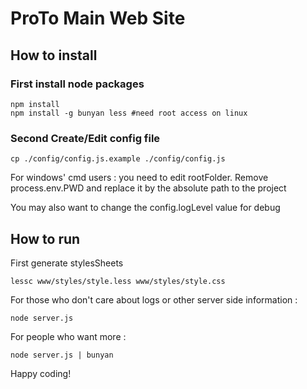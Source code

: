 # ProTo Main Web Site #
## How to install ##
### First install node packages ###
```
npm install
npm install -g bunyan less #need root access on linux
```
### Second Create/Edit config file ###
```
cp ./config/config.js.example ./config/config.js
```
For windows' cmd users : you need to edit rootFolder. Remove process.env.PWD and replace it by the absolute path to the project

You may also want to change the config.logLevel value for debug

## How to run ##
First generate stylesSheets
```
lessc www/styles/style.less www/styles/style.css
```
For those who don't care about logs or other server side information :
```
node server.js
```
For people who want more :
```
node server.js | bunyan
```
Happy coding!
